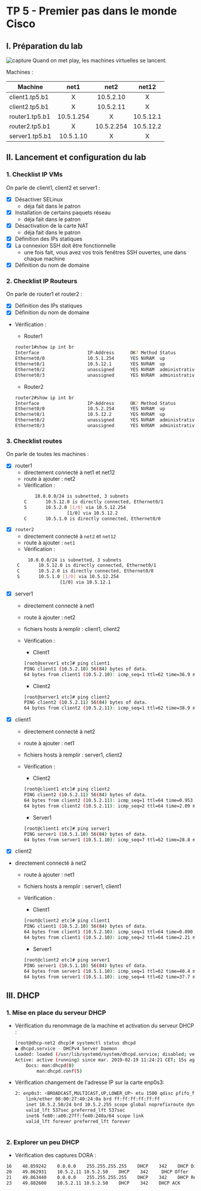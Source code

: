 # TP 5 - Premier pas dans le monde Cisco
## I. Préparation du lab

![capture](Capture.PNG)
Quand on met play, les machines virtuelles se lancent.

Machines :

Machine | net1 | net2 | net12
--- | :---: | :---: | :---:
client1.tp5.b1 | X | 10.5.2.10 | X
client2.tp5.b1 | X | 10.5.2.11 | X
router1.tp5.b1 | 10.5.1.254 | X | 10.5.12.1
router2.tp5.b1 | X | 10.5.2.254 | 10.5.12.2
server1.tp5.b1 | 10.5.1.10 | X | X
## II. Lancement et configuration du lab
### 1. Checklist IP VMs 

On parle de client1, client2 et server1 :
* [X] Désactiver SELinux
  * déja fait dans le patron
* [X] Installation de certains paquets réseau
  * déja fait dans le patron
* [X] Désactivation de la carte NAT
  * déja fait dans le patron
* [X] Définition des IPs statiques
* [X] La connexion SSH doit être fonctionnelle
  * une fois fait, vous avez vos trois fenêtres SSH ouvertes, une dans chaque machine
* [X] Définition du nom de domaine

### 2. Checklist IP Routeurs 

On parle de router1 et router2 :
* [X] Définition des IPs statiques
* [X] Définition du nom de domaine
* Vérification :
    * Router1
    ```bash
    router1#show ip int br
    Interface                  IP-Address      OK? Method Status                Protocol
    Ethernet0/0                10.5.1.254      YES NVRAM  up                    up
    Ethernet0/1                10.5.12.1       YES NVRAM  up                    up
    Ethernet0/2                unassigned      YES NVRAM  administratively down down
    Ethernet0/3                unassigned      YES NVRAM  administratively down down
    ```

    * Router2
    ```bash
    router2#show ip int br
    Interface                  IP-Address      OK? Method Status                Protocol
    Ethernet0/0                10.5.2.254      YES NVRAM  up                    up
    Ethernet0/1                10.5.12.2       YES NVRAM  up                    up
    Ethernet0/2                unassigned      YES NVRAM  administratively down down
    Ethernet0/3                unassigned      YES NVRAM  administratively down down
    ```
### 3. Checklist routes 

On parle de toutes les machines :
* [X] router1
  * directement connecté à net1 et net12
  * route à ajouter : net2 
  * Vérification :
    ```bash
        10.0.0.0/24 is subnetted, 3 subnets
    C       10.5.12.0 is directly connected, Ethernet0/1
    S       10.5.2.0 [1/0] via 10.5.12.254
                    [1/0] via 10.5.12.2
    C       10.5.1.0 is directly connected, Ethernet0/0
    
* [X] `router2`
  * directement connecté à `net2` et `net12`  
  * route à ajouter : `net1` 
  * Vérification :
```bash
        10.0.0.0/24 is subnetted, 3 subnets
    C       10.5.12.0 is directly connected, Ethernet0/1
    C       10.5.2.0 is directly connected, Ethernet0/0
    S       10.5.1.0 [1/0] via 10.5.12.254
                    [1/0] via 10.5.12.1
```

* [X] server1
  * directement connecté à net1
  * route à ajouter : net2
  * fichiers hosts à remplir : client1, client2
  * Vérification :
    * Client1
    ```bash
    [root@server1 etc]# ping client1
    PING client1 (10.5.2.10) 56(84) bytes of data.
    64 bytes from client1 (10.5.2.10): icmp_seq=1 ttl=62 time=36.9 ms
    ```

    * Client2
    ```bash
    [root@server1 etc]# ping client2
    PING client2 (10.5.2.11) 56(84) bytes of data.
    64 bytes from client2 (10.5.2.11): icmp_seq=1 ttl=62 time=38.9 ms
    ```
    
* [X] client1
  * directement connecté à net2
  * route à ajouter : net1
  * fichiers hosts à remplir : server1, client2
  * Vérification :
    * Client2
    ```bash
    [root@client1 etc]# ping client2
    PING client2 (10.5.2.11) 56(84) bytes of data.
    64 bytes from client2 (10.5.2.11): icmp_seq=1 ttl=64 time=0.953 ms
    64 bytes from client2 (10.5.2.11): icmp_seq=2 ttl=64 time=2.09 ms
    ```

    * Server1
    ```bash
    [root@client1 etc]# ping server1
    PING server1 (10.5.1.10) 56(84) bytes of data.
    64 bytes from server1 (10.5.1.10): icmp_seq=7 ttl=62 time=28.8 ms
    ```


* [X] client2
* directement connecté à net2
  * route à ajouter : net1
  * fichiers hosts à remplir : server1, client1
  * Vérification :
    * Client1
    ```bash
    [root@client2 etc]# ping client1
    PING client1 (10.5.2.10) 56(84) bytes of data.
    64 bytes from client1 (10.5.2.10): icmp_seq=1 ttl=64 time=0.890 ms
    64 bytes from client1 (10.5.2.10): icmp_seq=2 ttl=64 time=2.21 ms
    ```

    * Server1
    ```bash 
    [root@client2 etc]# ping server1
    PING server1 (10.5.1.10) 56(84) bytes of data.
    64 bytes from server1 (10.5.1.10): icmp_seq=1 ttl=62 time=40.4 ms
    64 bytes from server1 (10.5.1.10): icmp_seq=4 ttl=62 time=37.7 ms
    ```


## III. DHCP
### 1. Mise en place du serveur DHCP

* Vérification du renommage de la machine et activation du serveur DHCP :
    ```bash
    [root@dhcp-net2 dhcp]# systemctl status dhcpd
    ● dhcpd.service - DHCPv4 Server Daemon
    Loaded: loaded (/usr/lib/systemd/system/dhcpd.service; disabled; vendor preset: disabled)
    Active: active (running) since mar. 2019-02-19 11:24:21 CET; 15s ago
        Docs: man:dhcpd(8)
            man:dhcpd.conf(5)
    

* Vérification changement de l'adresse IP sur la carte enp0s3:
    ```bash
    2: enp0s3: <BROADCAST,MULTICAST,UP,LOWER_UP> mtu 1500 qdisc pfifo_fast state UP group default qlen 1000
        link/ether 08:00:27:40:24:0a brd ff:ff:ff:ff:ff:ff
        inet 10.5.2.50/24 brd 10.5.2.255 scope global noprefixroute dynamic enp0s3
        valid_lft 537sec preferred_lft 537sec
        inet6 fe80::a00:27ff:fe40:240a/64 scope link
        valid_lft forever preferred_lft forever
    


### 2. Explorer un peu DHCP
- Vérification des captures DORA :
```bash
16    48.859242    0.0.0.0    255.255.255.255    DHCP    342    DHCP Discover - Transaction ID 0x6965950e
20    49.862931    10.5.2.11 10.5.2.50    DHCP    342     DHCP Offer    - Transaction ID 0x6965950e
21    49.863440    0.0.0.0    255.255.255.255    DHCP    342    DHCP Request  - Transaction ID 0x6965950e
23    49.882600    10.5.2.11 10.5.2.50    DHCP    342    DHCP ACK      - Transaction ID 0x6965950e